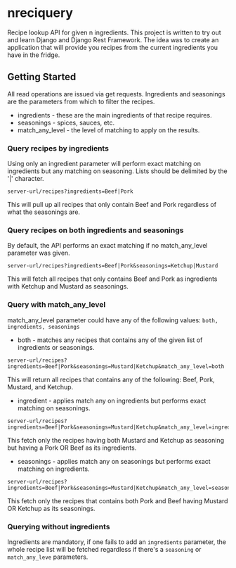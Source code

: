 # nreciquery
Recipe lookup API for given n ingredients. This project is written to try out and learn Django and Django Rest Framework. The idea was to create an application that will provide you recipes from the current ingredients you have in the fridge.

## Getting Started
All read operations are issued via get requests. Ingredients and seasonings are the parameters from which to filter the recipes.
* ingredients - these are the main ingredients of that recipe requires.
* seasonings - spices, sauces, etc.
* match_any_level - the level of matching to apply on the results.

### Query recipes by ingredients
Using only an ingredient parameter will perform exact matching on ingredients but any matching on seasoning. Lists should be delimited by the '|' character.
```
server-url/recipes?ingredients=Beef|Pork
```
This will pull up all recipes that only contain Beef and Pork regardless of what the seasonings are.

### Query recipes on both ingredients and seasonings
By default, the API performs an exact matching if no match_any_level parameter was given.
```
server-url/recipes?ingredients=Beef|Pork&seasonings=Ketchup|Mustard
```
This will fetch all recipes that only contains Beef and Pork as ingredients with Ketchup and Mustard as seasonings.

### Query with match_any_level
match_any_level parameter could have any of the following values: ```both, ingredients, seasonings```

* both - matches any recipes that contains any of the given list of ingredients or seasonings.
```
server-url/recipes?ingredients=Beef|Pork&seasonings=Mustard|Ketchup&match_any_level=both
```
This will return all recipes that contains any of the following: Beef, Pork, Mustard, and Ketchup.

* ingredient - applies match any on ingredients but performs exact matching on seasonings.
```
server-url/recipes?ingredients=Beef|Pork&seasonings=Mustard|Ketchup&match_any_level=ingredient
```
This fetch only the recipes having both Mustard and Ketchup as seasoning but having a Pork OR Beef as its ingredients.

* seasonings - applies match any on seasonings but performs exact matching on ingredients.
```
server-url/recipes?ingredients=Beef|Pork&seasonings=Mustard|Ketchup&match_any_level=seasonings
```
This fetch only the recipes that contains both Pork and Beef having Mustard OR Ketchup as its seasonings.

### Querying without ingredients
Ingredients are mandatory, if one fails to add an ```ingredients``` parameter, the whole recipe list will be fetched regardless if there's a ```seasoning``` or ```match_any_leve``` parameters.
